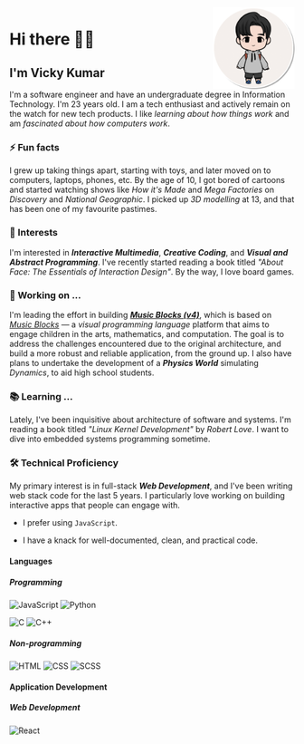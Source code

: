 <a href="https://www.linkedin.com/in/meganindya/" target="_blank" style="z-index: 100">
  <img align="right" src="https://github.com/meganindya/meganindya/raw/main/res/alias.png" height="144px"/>
</a>

# Hi there 👋🏼

## I'm Vicky Kumar

I'm a software engineer and have an undergraduate degree in Information Technology. I'm 23 years old. I am a tech enthusiast and actively remain on the watch for new tech products. I like _learning about how things work_ and am _fascinated about how computers work_.

### ⚡ Fun facts

I grew up taking things apart, starting with toys, and later moved on to computers, laptops, phones, etc. By the age of 10, I got bored of cartoons and started watching shows like _How it's Made_ and _Mega Factories_ on _Discovery_ and _National Geographic_. I picked up _3D modelling_ at 13, and that has been one of my favourite pastimes.

### 🌱 Interests

I'm interested in _**Interactive Multimedia**_, _**Creative Coding**_, and _**Visual and Abstract Programming**_. I've recently started reading a book titled _"About Face: The Essentials of Interaction Design"_. By the way, I love board games.

### 🔭 Working on ...

I'm leading the effort in building [_**Music Blocks (v4)**_](https://github.com/sugarlabs/musicblocks-v4), which is based on [_Music Blocks_](https://musicblocks.sugarlabs.org) — a _visual programming language_ platform that aims to engage children in the arts, mathematics, and computation. The goal is to address the challenges encountered due to the original architecture, and build a more robust and reliable application, from the ground up. I also have plans to undertake the development of a _**Physics World**_ simulating _Dynamics_, to aid high school students.

### 📚 Learning ...

Lately, I've been inquisitive about architecture of software and systems. I'm reading a book titled _"Linux Kernel Development"_ by _Robert Love_. I want to dive into embedded systems programming sometime.

### 🛠 Technical Proficiency

My primary interest is in full-stack _**Web Development**_, and I've been writing web stack code for the last 5 years. I particularly love working on building interactive apps that people can engage with.

- I prefer using  `JavaScript`.


- I have a knack for well-documented, clean, and practical code.

#### Languages

##### Programming


![JavaScript](https://img.shields.io/badge/-JavaScript%20ES6+-000?&logo=JavaScript)
![Python](https://img.shields.io/badge/-Python%203-000?&logo=Python)

![C](https://img.shields.io/badge/-C%2011-000?&logo=C)
![C++](https://img.shields.io/badge/-C++%2017-000?&logo=c%2b%2b&logoColor=00599C)

##### Non-programming

![HTML](https://img.shields.io/badge/-HTML%205-000?&logo=HTML5)
![CSS](https://img.shields.io/badge/-CSS%203-000?&logo=CSS3)
![SCSS](https://img.shields.io/badge/-SCSS-000?&logo=Sass)


#### Application Development


##### Web Development

![React](https://img.shields.io/badge/-React%2017-000?&logo=React)




